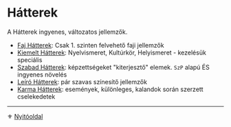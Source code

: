 # Hátterek

<!-- tag: hatter__fortely -->

A Hátterek ingyenes, változatos jellemzők.

- [Faj Hátterek](022_faj_hatterek.md): Csak 1. szinten felvehető faji jellemzők
- [Kiemelt Hátterek](021_kiemelt_hatterek.md): Nyelvismeret, Kultúrkör, Helyismeret - kezelésük speciális
- [Szabad Hátterek](023_szabad_hatterek.md): képzettségeket "kiterjesztő" elemek. `SzP` alapú ÉS ingyenes növelés
- [Leíró Hátterek](024_leiro_hatterek.md): pár szavas színesítő jellemzők
- [Karma Hátterek](025_karma_hatterek.md): események, különleges, kalandok során szerzett cselekedetek

---

⚜️ [Nyitóoldal](start.md)

